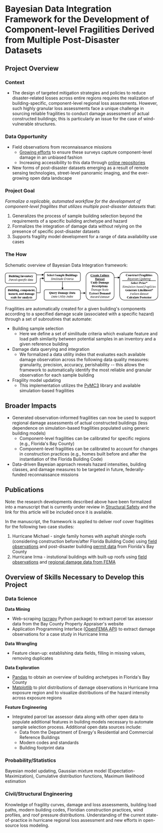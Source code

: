 # Bayesian Data Integration Framework for the Development of Component-level Fragilities Derived from Multiple Post-Disaster Datasets

## Project Overview
### Context
- The design of targeted mitigation strategies and policies to reduce disaster-related losses across entire regions requires the realization of building-specific, component-level regional loss assessments. However, such highly granular loss assessments face a unique challenge in sourcing reliable fragilities to conduct damage assessment of actual constructed buildings; this is particularly an issue for the case of wind-vulnerable structures. 

### Data Opportunity
- Field observations from reconnaissance missions 
  - [Growing efforts](https://www.steer.network/) to ensure these surveys capture component-level damage in an unbiased fashion
  - Increasing accessibility to this data through [online repositories](https://www.designsafe-ci.org/recon-portal/)
- New forms of post-disaster datasets emerging as a result of remote sensing technologies, street-level panoramic imaging, and the ever-growing open data landscape

### Project Goal

*Formalize a replicable, automated workflow for the development of component-level fragilites that utilizes multiple post-disaster datasets* that:
1. Generalizes the process of sample building selection beyond the requirements of a specific building archetype and hazard
2. Formalizes the integration of damage data without relying on the presence of specific post-disaster datasets
3. Supports fragility model development for a range of data availability use cases

### The How

Schematic overview of Bayesian Data Integration framework:

![My Image](Framework.png)

Fragilities are automatically created for a given building's components according to a specified damage scale (associated with a specific hazard) through a set of subroutines that automate:
- Building sample selection
  - Here we define a set of similitude criteria which evaluate feature and load path similarity between potential samples in an inventory and a given reference building
- Damage data querying and integration
  - We formalized a data utility index that evaluates each available damage observation across the following data quality measures: granularity, precision, accuracy, perishability -- this allows the framework to automatically identify the most reliable and granular observation for each sample building
- Fragility model updating
  - This implementation utilizes the [PyMC3](https://docs.pymc.io/en/v3/index.html) library and available simulation-based fragilities

## Broader Impacts
- Generated observation-informed fragilities can now be used to support regional damage assessments of actual constructed buildings (less dependence on simulation-based fragilities populated using generic building models)
  - Component-level fragilities can be calibrated for specific regions (e.g., Florida's Bay County)
  - Component-level fragilities can be calibrated to account for changes in construction practices (e.g., homes built before and after the instantiation of the Florida Building Code)
- Data-driven Bayesian approach reveals hazard intensities, building classes, and damage measures to be targeted in future, federally-funded reconnaissance missions

## Publications
Note: the research developments described above have been formalized into a manuscript that is currently under review in [Structural Safety](https://www.journals.elsevier.com/structural-safety) and the link for this article will be included once it is available.

In the manuscript, the framework is applied to deliver roof cover fragilities for the following two case studies: 
1. Hurricane Michael - single family homes with asphalt shingle roofs (considering construction before/after Florida Building Code) using [field observations](https://www.designsafe-ci.org/data/browser/public/designsafe.storage.published/PRJ-2113) and post-disaster building [permit data](https://applications.baycountyfl.gov/Search/permit.aspx) from Florida's Bay County
2. Hurricane Irma - instutional buildings with built-up roofs using [field observations](https://www.designsafe-ci.org/data/browser/public/designsafe.storage.published//PRJ-1828) and [regional damage data from FEMA](https://www.fema.gov/about/openfema/data-sets#hazard)

## Overview of Skills Necessary to Develop this Project
### Data Science
**Data Mining** 
- Web-scraping ([scrapy](https://scrapy.org/) Python package) to extract parcel tax assessor data from the Bay County Property Appraiser's website
- Application Programming Interface ([OpenFEMA API](https://www.fema.gov/about/openfema/api)) to extract damage observations for a case study in Hurricane Irma

**Data Wrangling** 
- Feature clean-up: establishing data fields, filling in missing values, removing duplicates

**Data Exploration**
- [Pandas](https://pandas.pydata.org/) to obtain an overview of building archetypes in Florida's Bay County
- [Matplotlib](https://matplotlib.org/) to plot distributions of damage observations in Hurricane Irma exposure region and to visualize distributions of the hazard intensity across exposure regions

**Feature Engineering**
- Integrated parcel tax assessor data along with other open data to populate additional features in building models necessary to automate sample selection process. Additional open data sources include:
  - Data from the Department of Energy's Residential and Commercial Reference Buildings
  - Modern codes and standards
  - Building footprint data 

### Probability/Statistics
Bayesian model updating, Gaussian mixture model (Expectation-Maximization), Cumulative distribution functions, Maximum likelihood estimation

### Civil/Structural Engineering
Knowledge of fragility curves, damage and loss assessments, building load paths, modern building codes, Floridian construction practices, wind profiles, and roof pressure distributions. Understanding of the current state-of-practice in hurricane regional loss assessment and new efforts in open-source loss modeling. 
